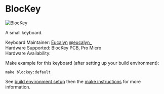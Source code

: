 # BlocKey

![BlocKey](https://i.imgur.com/VDdnuHo.jpg)

A small keyboard.

Keyboard Maintainer: [Eucalyn](https://github.com/eucalyn/) [@eucalyn_](https://twitter.com/eucalyn_)  
Hardware Supported: BlocKey PCB, Pro Micro  
Hardware Availability:

Make example for this keyboard (after setting up your build environment):

    make blockey:default

See [build environment setup](https://docs.qmk.fm/build_environment_setup.html) then the [make instructions](https://docs.qmk.fm/make_instructions.html) for more information.
